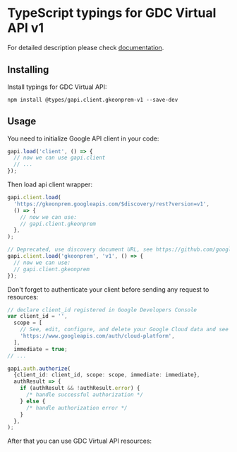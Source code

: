 # TypeScript typings for GDC Virtual API v1

For detailed description please check [documentation](https://cloud.google.com/anthos/clusters/docs/on-prem/).

## Installing

Install typings for GDC Virtual API:

```
npm install @types/gapi.client.gkeonprem-v1 --save-dev
```

## Usage

You need to initialize Google API client in your code:

```typescript
gapi.load('client', () => {
  // now we can use gapi.client
  // ...
});
```

Then load api client wrapper:

```typescript
gapi.client.load(
  'https://gkeonprem.googleapis.com/$discovery/rest?version=v1',
  () => {
    // now we can use:
    // gapi.client.gkeonprem
  },
);
```

```typescript
// Deprecated, use discovery document URL, see https://github.com/google/google-api-javascript-client/blob/master/docs/reference.md#----gapiclientloadname----version----callback--
gapi.client.load('gkeonprem', 'v1', () => {
  // now we can use:
  // gapi.client.gkeonprem
});
```

Don't forget to authenticate your client before sending any request to resources:

```typescript
// declare client_id registered in Google Developers Console
var client_id = '',
  scope = [
    // See, edit, configure, and delete your Google Cloud data and see the email address for your Google Account.
    'https://www.googleapis.com/auth/cloud-platform',
  ],
  immediate = true;
// ...

gapi.auth.authorize(
  {client_id: client_id, scope: scope, immediate: immediate},
  authResult => {
    if (authResult && !authResult.error) {
      /* handle successful authorization */
    } else {
      /* handle authorization error */
    }
  },
);
```

After that you can use GDC Virtual API resources: <!-- TODO: make this work for multiple namespaces -->

```typescript

```

